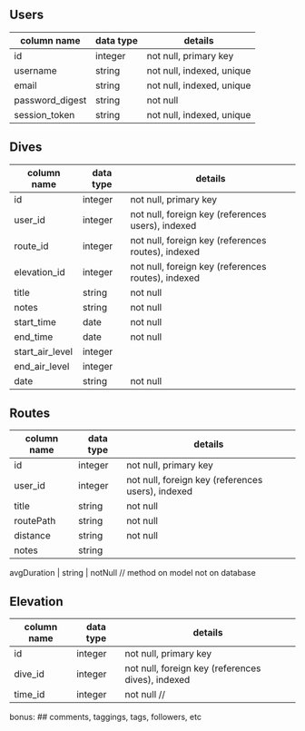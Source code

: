 ## Users
column name      | data type | details
-----------------|-----------|-----------------------
id               | integer   | not null, primary key
username         | string    | not null, indexed, unique
email            | string    | not null, indexed, unique
password_digest  | string    | not null
session_token    | string    | not null, indexed, unique

## Dives
column name     | data type | details
----------------|-----------|-----------------------
id              | integer   | not null, primary key
user_id         | integer   | not null, foreign key (references users), indexed
route_id        | integer   | not null, foreign key (references routes), indexed
elevation_id    | integer   | not null, foreign key (references routes), indexed
title           | string    | not null
notes           | string    | not null
start_time      | date      | not null
end_time        | date      | not null
start_air_level | integer   |
end_air_level   | integer   |
date            | string    | not null

## Routes
column name | data type | details
------------|-----------|-----------------------
id          | integer   | not null, primary key
user_id     | integer   | not null, foreign key (references users), indexed
title       | string    | not null
routePath   | string    | not null
distance    | string    | not null
notes       | string    |


avgDuration | string    | notNull // method on model not on database


## Elevation
column name | data type | details
------------|-----------|-----------------------
id          | integer   | not null, primary key
dive_id     | integer   | not null, foreign key (references dives), indexed
time_id     | integer   | not null //



bonus: ## comments, taggings, tags, followers, etc
